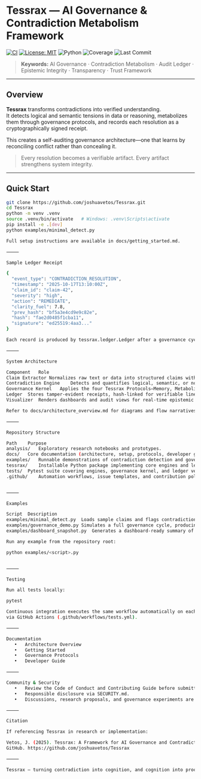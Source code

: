 # Tessrax — AI Governance & Contradiction Metabolism Framework

[![CI](https://github.com/joshuavetos/Tessrax/actions/workflows/tests.yml/badge.svg)](https://github.com/joshuavetos/Tessrax/actions/workflows/tests.yml)
[![License: MIT](https://img.shields.io/badge/license-MIT-blue.svg)](LICENSE)
![Python](https://img.shields.io/badge/python-3.10%2B-brightgreen.svg)
![Coverage](https://img.shields.io/badge/coverage-85%25-success.svg)
![Last Commit](https://img.shields.io/github/last-commit/joshuavetos/Tessrax.svg)

> **Keywords:** AI Governance · Contradiction Metabolism · Audit Ledger · Epistemic Integrity · Transparency · Trust Framework

---

## Overview

**Tessrax** transforms contradictions into verified understanding.  
It detects logical and semantic tensions in data or reasoning, metabolizes them through governance protocols, and records each resolution as a cryptographically signed receipt.  

This creates a self-auditing governance architecture—one that learns by reconciling conflict rather than concealing it.

> Every resolution becomes a verifiable artifact. Every artifact strengthens system integrity.

---

## Quick Start

```bash
git clone https://github.com/joshuavetos/Tessrax.git
cd Tessrax
python -m venv .venv
source .venv/bin/activate   # Windows: .venv\Scripts\activate
pip install -e .[dev]
python examples/minimal_detect.py

Full setup instructions are available in docs/getting_started.md.

⸻

Sample Ledger Receipt

{
  "event_type": "CONTRADICTION_RESOLUTION",
  "timestamp": "2025-10-17T13:10:00Z",
  "claim_id": "claim-42",
  "severity": "high",
  "action": "REMEDIATE",
  "clarity_fuel": 7.8,
  "prev_hash": "bf5a3e4cd9e9c82e",
  "hash": "fae2d0485f1cba11",
  "signature": "ed25519:4aa3..."
}

Each record is produced by tessrax.ledger.Ledger after a governance cycle and can be independently verified against the Merkle root.

⸻

System Architecture

Component	Role
Claim Extractor	Normalizes raw text or data into structured claims with provenance metadata.
Contradiction Engine	Detects and quantifies logical, semantic, or normative tension between claims.
Governance Kernel	Applies the four Tessrax Protocols—Memory, Metabolism, Governance, and Trust—to resolve conflicts.
Ledger	Stores tamper-evident receipts, hash-linked for verifiable lineage.
Visualizer	Renders dashboards and audit views for real-time epistemic health monitoring.

Refer to docs/architecture_overview.md for diagrams and flow narratives.

⸻

Repository Structure

Path	Purpose
analysis/	Exploratory research notebooks and prototypes.
docs/	Core documentation (architecture, setup, protocols, developer guide).
examples/	Runnable demonstrations of contradiction detection and governance metabolism.
tessrax/	Installable Python package implementing core engines and ledger.
tests/	Pytest suite covering engines, governance kernel, and ledger verification.
.github/	Automation workflows, issue templates, and contribution policies.


⸻

Examples

Script	Description
examples/minimal_detect.py	Loads sample claims and flags contradictions.
examples/governance_demo.py	Simulates a full governance cycle, producing signed receipts.
examples/dashboard_snapshot.py	Generates a dashboard-ready summary of ledger state.

Run any example from the repository root:

python examples/<script>.py


⸻

Testing

Run all tests locally:

pytest

Continuous integration executes the same workflow automatically on each commit
via GitHub Actions (.github/workflows/tests.yml).

⸻

Documentation
   •   Architecture Overview
   •   Getting Started
   •   Governance Protocols
   •   Developer Guide

⸻

Community & Security
   •   Review the Code of Conduct and Contributing Guide before submitting pull requests.
   •   Responsible disclosure via SECURITY.md.
   •   Discussions, research proposals, and governance experiments are welcome through GitHub issues.

⸻

Citation

If referencing Tessrax in research or implementation:

Vetos, J. (2025). Tessrax: A Framework for AI Governance and Contradiction Metabolism.
GitHub. https://github.com/joshuavetos/Tessrax

⸻

Tessrax — turning contradiction into cognition, and cognition into proof.
